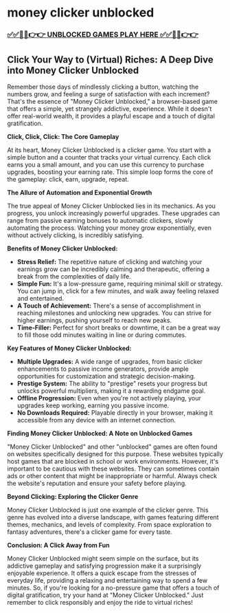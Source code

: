 # money clicker unblocked

### [✅✅🔴🔴👉👉 UNBLOCKED GAMES PLAY HERE ✅✅🔴🔴👉👉](https://topstoryindia.com)

## Click Your Way to (Virtual) Riches: A Deep Dive into Money Clicker Unblocked

Remember those days of mindlessly clicking a button, watching the numbers grow, and feeling a surge of satisfaction with each increment? That's the essence of "Money Clicker Unblocked," a browser-based game that offers a simple, yet strangely addictive, experience. While it doesn't offer real-world wealth, it provides a playful escape and a touch of digital gratification. 

**Click, Click, Click: The Core Gameplay**

At its heart, Money Clicker Unblocked is a clicker game. You start with a simple button and a counter that tracks your virtual currency. Each click earns you a small amount, and you can use this currency to purchase upgrades, boosting your earning rate. This simple loop forms the core of the gameplay: click, earn, upgrade, repeat.

**The Allure of Automation and Exponential Growth**

The true appeal of Money Clicker Unblocked lies in its mechanics. As you progress, you unlock increasingly powerful upgrades. These upgrades can range from passive earning bonuses to automatic clickers, slowly automating the process. Watching your money grow exponentially, even without actively clicking, is incredibly satisfying. 

**Benefits of Money Clicker Unblocked:**

* **Stress Relief:** The repetitive nature of clicking and watching your earnings grow can be incredibly calming and therapeutic, offering a break from the complexities of daily life.
* **Simple Fun:** It's a low-pressure game, requiring minimal skill or strategy. You can jump in, click for a few minutes, and walk away feeling relaxed and entertained.
* **A Touch of Achievement:** There's a sense of accomplishment in reaching milestones and unlocking new upgrades. You can strive for higher earnings, pushing yourself to reach new peaks.
* **Time-Filler:** Perfect for short breaks or downtime, it can be a great way to fill those odd minutes waiting in line or during commutes.

**Key Features of Money Clicker Unblocked:**

* **Multiple Upgrades:**  A wide range of upgrades, from basic clicker enhancements to passive income generators, provide ample opportunities for customization and strategic decision-making.
* **Prestige System:**  The ability to "prestige" resets your progress but unlocks powerful multipliers, making it a rewarding endgame goal.
* **Offline Progression:** Even when you're not actively playing, your upgrades keep working, earning you passive income.
* **No Downloads Required:** Playable directly in your browser, making it accessible from any device with an internet connection.

**Finding Money Clicker Unblocked: A Note on Unblocked Games**

"Money Clicker Unblocked" and other "unblocked" games are often found on websites specifically designed for this purpose. These websites typically host games that are blocked in school or work environments. However, it's important to be cautious with these websites. They can sometimes contain ads or other content that might be inappropriate or harmful. Always check the website's reputation and ensure your safety before playing.

**Beyond Clicking: Exploring the Clicker Genre**

Money Clicker Unblocked is just one example of the clicker genre. This genre has evolved into a diverse landscape, with games featuring different themes, mechanics, and levels of complexity. From space exploration to fantasy adventures, there's a clicker game for every taste.

**Conclusion:  A Click Away from Fun**

Money Clicker Unblocked might seem simple on the surface, but its addictive gameplay and satisfying progression make it a surprisingly enjoyable experience. It offers a quick escape from the stresses of everyday life, providing a relaxing and entertaining way to spend a few minutes. So, if you're looking for a no-pressure game that offers a touch of digital gratification, try your hand at "Money Clicker Unblocked." Just remember to click responsibly and enjoy the ride to virtual riches! 
